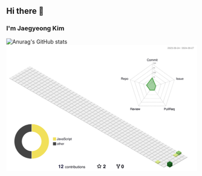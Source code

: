 ## Hi there 👋
### I'm Jaegyeong Kim
<!--
**Jaekyeong930/Jaekyeong930** is a ✨ _special_ ✨ repository because its `README.md` (this file) appears on your GitHub profile.

Here are some ideas to get you started:

- 🔭 I’m currently working on ...
- 🌱 I’m currently learning ...
- 👯 I’m looking to collaborate on ...
- 🤔 I’m looking for help with ...
- 💬 Ask me about ...
- 📫 How to reach me: ...
- 😄 Pronouns: ...
- ⚡ Fun fact: ...
-->

![Anurag's GitHub stats](https://github-readme-stats.vercel.app/api?username=Jaekyeong930&show_icons=true&theme=radical)
![](./profile-3d-contrib/profile-green-animate.svg)
<!--
grass animation sample :
https://github.com/yoshi389111/github-profile-3d-contrib#step-4-add-image-to-readmemd
-->
